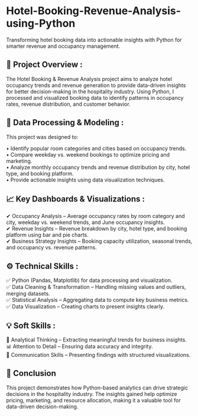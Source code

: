 # Hotel-Booking-Revenue-Analysis-using-Python

Transforming hotel booking data into actionable insights with Python for smarter revenue and occupancy management.

## 📌 Project Overview :

The Hotel Booking & Revenue Analysis project aims to analyze hotel occupancy trends and revenue generation to provide data-driven insights for better decision-making in the hospitality industry. Using Python, I processed and visualized booking data to identify patterns in occupancy rates, revenue distribution, and customer behavior.

## 🎯 Data Processing & Modeling :

This project was designed to:

• Identify popular room categories and cities based on occupancy trends. <br>
• Compare weekday vs. weekend bookings to optimize pricing and marketing. <br>
• Analyze monthly occupancy trends and revenue distribution by city, hotel type, and booking platform. <br>
• Provide actionable insights using data visualization techniques. <br>

## 📈 Key Dashboards & Visualizations :

✔ Occupancy Analysis – Average occupancy rates by room category and city, weekday vs. weekend trends, and June occupancy insights. <br>
✔ Revenue Insights – Revenue breakdown by city, hotel type, and booking platform using bar and pie charts. <br>
✔ Business Strategy Insights – Booking capacity utilization, seasonal trends, and occupancy vs. revenue patterns. <br>

## ⚙️ Technical Skills :

✅ Python (Pandas, Matplotlib) for data processing and visualization. <br>
✅ Data Cleaning & Transformation – Handling missing values and outliers, merging datasets. <br>
✅ Statistical Analysis – Aggregating data to compute key business metrics. <br>
✅ Data Visualization – Creating charts to present insights clearly. <br>

## 💡 Soft Skills :

🌟 Analytical Thinking – Extracting meaningful trends for business insights. <br>
📊 Attention to Detail – Ensuring data accuracy and integrity. <br>
🚀 Communication Skills – Presenting findings with structured visualizations. <br>

## 📌 Conclusion

This project demonstrates how Python-based analytics can drive strategic decisions in the hospitality industry. The insights gained help optimize pricing, marketing, and resource allocation, making it a valuable tool for data-driven decision-making.






